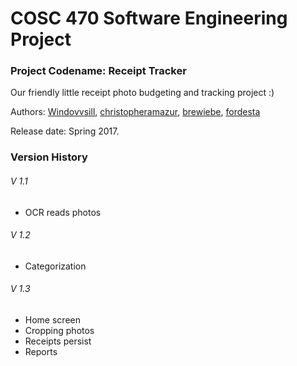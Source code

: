 # COSC 470 Software Engineering Project
### Project Codename: Receipt Tracker
Our friendly little receipt photo budgeting and tracking project :)

Authors: [Windovvsill](http://github.com/Windovvsill), [christopheramazur](http://github.com/christopheramazur), [brewiebe](http://github.com/brewiebe), [fordesta](http://github.com/fordesta)

Release date: Spring 2017.
### Version History
###### V 1.1
* OCR reads photos

###### V 1.2
* Categorization

###### V 1.3
* Home screen
* Cropping photos
* Receipts persist
* Reports
